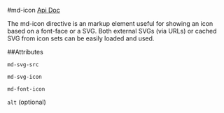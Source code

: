 #md-icon
[Api Doc](https://material.angularjs.org/#/api/material.components.icon/directive/mdIcon)

The md-icon directive is an markup element useful for showing an icon based on a font-face or a SVG. Both external SVGs (via URLs) or cached SVG from icon sets can be easily loaded and used.


##Attributes


`md-svg-src`

`md-svg-icon`

`md-font-icon`

`alt`
(optional)
